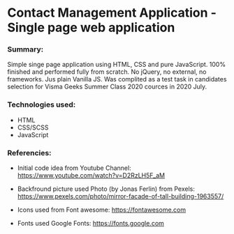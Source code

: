 # Contact Management Application - Single page web application

### Summary:
Simple singe page application using HTML, CSS and pure JavaScript. 100% finished and performed fully from scratch. No jQuery, no external, no frameworks. Jus plain Vanilla JS.
Was complited as a test task in candidates selection for Visma Geeks Summer Class 2020 cources in 2020 July.

### Technologies used:
* HTML
* CSS/SCSS
* JavaScript

### Referencies:
* Initial code idea from Youtube Channel:
https://www.youtube.com/watch?v=D2RzLH5F_aM 

* Backfround picture used Photo (by Jonas Ferlin) from Pexels:
https://www.pexels.com/photo/mirror-facade-of-tall-building-1963557/

* Icons used from Font awesome:
https://fontawesome.com

* Fonts used Google Fonts:
https://fonts.google.com
